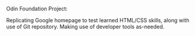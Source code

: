 Odin Foundation Project:

Replicating Google homepage to test learned HTML/CSS skills, along with use of Git repository.
Making use of developer tools as-needed.
